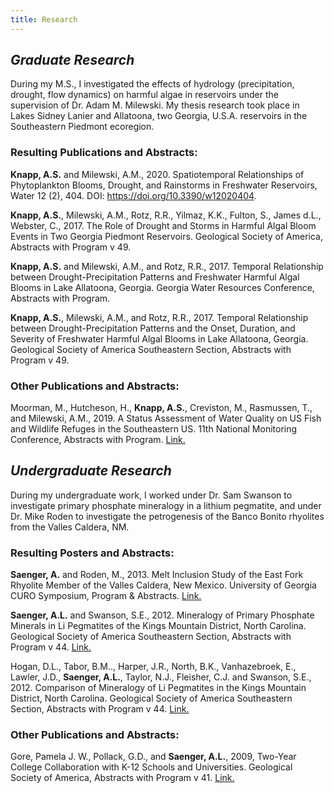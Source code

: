 ```yaml
---
title: Research
---
```


## _Graduate Research_

During my M.S., I investigated the effects of hydrology (precipitation, drought, flow dynamics) on harmful algae in reservoirs under the supervision of Dr. Adam M. Milewski. My thesis research took place in Lakes Sidney Lanier and Allatoona, two Georgia, U.S.A. reservoirs in the Southeastern Piedmont ecoregion.

### Resulting Publications and Abstracts:

**Knapp, A.S.** and Milewski, A.M., 2020. Spatiotemporal Relationships of Phytoplankton Blooms, Drought, and Rainstorms in Freshwater Reservoirs, Water 12 (2), 404. DOI: https://doi.org/10.3390/w12020404.

**Knapp, A.S.**, Milewski, A.M., Rotz, R.R., Yilmaz, K.K., Fulton, S., James d.L., Webster, C., 2017. The Role of Drought and Storms in Harmful Algal Bloom Events in Two Georgia Piedmont Reservoirs. Geological Society of America, Abstracts with Program v 49. []()

**Knapp, A.S.** and Milewski, A.M., and Rotz, R.R., 2017. Temporal Relationship between Drought-Precipitation Patterns and Freshwater Harmful Algal Blooms in Lake Allatoona, Georgia. Georgia Water Resources Conference, Abstracts with Program. []()

**Knapp, A.S.**, Milewski, A.M., and Rotz, R.R., 2017. Temporal Relationship between Drought-Precipitation Patterns and the Onset, Duration, and Severity of Freshwater Harmful Algal Blooms in Lake Allatoona, Georgia. Geological Society of America Southeastern Section, Abstracts with Program v 49. []()

### Other Publications and Abstracts:

Moorman, M., Hutcheson, H., **Knapp, A.S.**, Creviston, M., Rasmussen, T., and Milewski, A.M., 2019. A Status Assessment of Water Quality on US Fish and Wildlife Refuges in the Southeastern US. 11th National Monitoring Conference, Abstracts with Program. [Link.](https://acwi.gov/monitoring/conference/2019/presentations/Moorman_G7_Secure.pdf)

## _Undergraduate Research_

During my undergraduate work, I worked under Dr. Sam Swanson to investigate primary phosphate mineralogy in a lithium pegmatite, and under Dr. Mike Roden to investigate the petrogenesis of the Banco Bonito rhyolites from the Valles Caldera, NM.

### Resulting Posters and Abstracts:

**Saenger, A.** and Roden, M., 2013. Melt Inclusion Study of the East Fork Rhyolite Member of the Valles Caldera, New Mexico. University of Georgia CURO Symposium, Program & Abstracts. [Link.](https://curo.uga.edu/symposium/BOAs/CURO_BOA_2013.pdf)

**Saenger, A.L.** and Swanson, S.E., 2012. Mineralogy of Primary Phosphate Minerals in Li Pegmatites of the Kings Mountain District, North Carolina. Geological Society of America Southeastern Section, Abstracts with Program v 44. [Link.](https://gsa.confex.com/gsa/2012SE/webprogram/Paper201989.html)

Hogan, D.L., Tabor, B.M.., Harper, J.R., North, B.K., Vanhazebroek, E., Lawler, J.D., **Saenger, A.L.**, Taylor, N.J., Fleisher, C.J. and Swanson, S.E., 2012. Comparison of Mineralogy of Li Pegmatites in the Kings Mountain District, North Carolina. Geological Society of America Southeastern Section, Abstracts with Program v 44. [Link.](https://gsa.confex.com/gsa/2012SE/webprogram/Paper201992.html)

### Other Publications and Abstracts:

Gore, Pamela J. W., Pollack, G.D., and **Saenger, A.L.**, 2009, Two-Year College Collaboration with K-12 Schools and Universities. Geological Society of America, Abstracts with Program v 41. [Link.]()